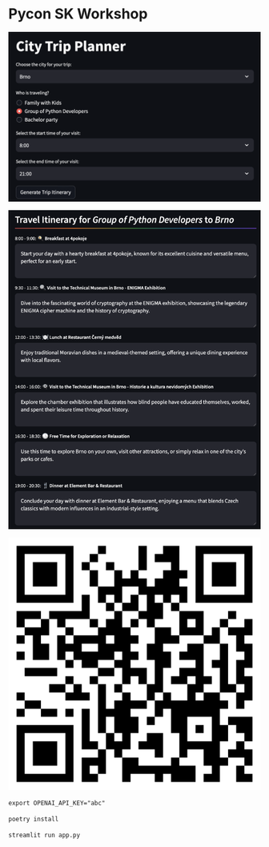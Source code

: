 # Pycon SK Workshop

![](a.png)

![](b.png)

![](qr_link.png)

```
export OPENAI_API_KEY="abc"

poetry install

streamlit run app.py
```